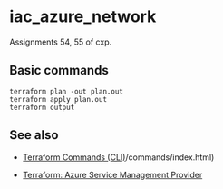 # iac_azure_network

Assignments 54, 55 of cxp.


## Basic commands

    terraform plan -out plan.out
    terraform apply plan.out
    terraform output


## See also

*   [Terraform Commands (CLI)](
    https://www.terraform.io/docs)/commands/index.html)
    
*   [Terraform: Azure Service Management Provider](
    https://www.terraform.io/docs/providers/azure/index.html)

